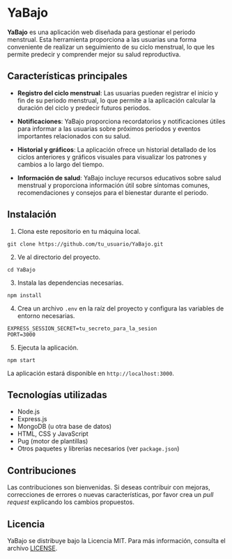 # YaBajo

**YaBajo** es una aplicación web diseñada para gestionar el periodo menstrual. Esta herramienta proporciona a las usuarias una forma conveniente de realizar un seguimiento de su ciclo menstrual, lo que les permite predecir y comprender mejor su salud reproductiva.

## Características principales

- **Registro del ciclo menstrual**: Las usuarias pueden registrar el inicio y fin de su periodo menstrual, lo que permite a la aplicación calcular la duración del ciclo y predecir futuros periodos.

- **Notificaciones**: YaBajo proporciona recordatorios y notificaciones útiles para informar a las usuarias sobre próximos periodos y eventos importantes relacionados con su salud.

- **Historial y gráficos**: La aplicación ofrece un historial detallado de los ciclos anteriores y gráficos visuales para visualizar los patrones y cambios a lo largo del tiempo.

- **Información de salud**: YaBajo incluye recursos educativos sobre salud menstrual y proporciona información útil sobre síntomas comunes, recomendaciones y consejos para el bienestar durante el periodo.

## Instalación

1. Clona este repositorio en tu máquina local.

```
git clone https://github.com/tu_usuario/YaBajo.git
```

2. Ve al directorio del proyecto.

```
cd YaBajo
```

3. Instala las dependencias necesarias.

```
npm install
```

4. Crea un archivo `.env` en la raíz del proyecto y configura las variables de entorno necesarias.

```
EXPRESS_SESSION_SECRET=tu_secreto_para_la_sesion
PORT=3000
```

5. Ejecuta la aplicación.

```
npm start
```

La aplicación estará disponible en `http://localhost:3000`.

## Tecnologías utilizadas

- Node.js
- Express.js
- MongoDB (u otra base de datos)
- HTML, CSS y JavaScript
- Pug (motor de plantillas)
- Otros paquetes y librerías necesarios (ver `package.json`)

## Contribuciones

Las contribuciones son bienvenidas. Si deseas contribuir con mejoras, correcciones de errores o nuevas características, por favor crea un *pull request* explicando los cambios propuestos.

## Licencia

YaBajo se distribuye bajo la Licencia MIT. Para más información, consulta el archivo [LICENSE](LICENSE).
